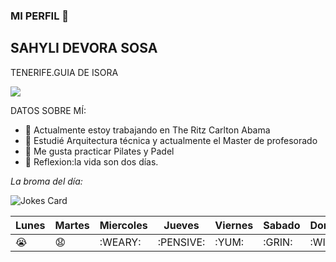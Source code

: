 ### MI PERFIL 👋

## SAHYLI DEVORA SOSA ##

TENERIFE.GUIA DE ISORA

![](https://mediaim.expedia.com/destination/1/45a3c1329a2178ea4458c7e443975717.jpg)

DATOS SOBRE MÍ:
- 🔭 Actualmente estoy trabajando en The Ritz Carlton Abama
- 💬 Estudié Arquitectura técnica y actualmente el Master de profesorado
- 👯 Me gusta practicar Pilates y Padel
- 🤔 Reflexion:la vida son dos días.

*La broma del día:*

![Jokes Card](https://readme-jokes.vercel.app/api)

Lunes | Martes     | Miercoles | Jueves  | Viernes | Sabado | Domingo
------|------------|-----------|---------|---------|--------|--------
:sob: | :anguished:|:WEARY:    |:PENSIVE:| :YUM:   | :GRIN: | :WINK:

<!--
**Sahyli/Sahyli** is a ✨ _special_ ✨ repository because its `README.md` (this file) appears on your GitHub profile.



